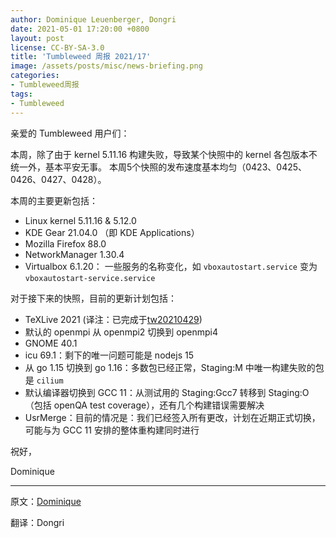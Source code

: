```yaml
---
author: Dominique Leuenberger, Dongri
date: 2021-05-01 17:20:00 +0800
layout: post
license: CC-BY-SA-3.0
title: 'Tumbleweed 周报 2021/17'
image: /assets/posts/misc/news-briefing.png
categories:
- Tumbleweed周报
tags:
- Tumbleweed
---
```


亲爱的 Tumbleweed 用户们：

本周，除了由于 kernel 5.11.16 构建失败，导致某个快照中的 kernel 各包版本不统一外，基本平安无事。
本周5个快照的发布速度基本均匀（0423、0425、0426、0427、0428）。

本周的主要更新包括：

  * Linux kernel 5.11.16 & 5.12.0
  * KDE Gear 21.04.0 （即 KDE Applications）
  * Mozilla Firefox 88.0
  * NetworkManager 1.30.4
  * Virtualbox 6.1.20： 一些服务的名称变化，如 `vboxautostart.service` 变为 `vboxautostart-service.service`

对于接下来的快照，目前的更新计划包括：

  * TeXLive 2021 (译注：已完成于[tw20210429](https://lists.opensuse.org/archives/list/factory@lists.opensuse.org/thread/M6IUNZK4MCSY5NQZHOU4BLDVH4Y4W7GV/))
  * 默认的 openmpi 从 openmpi2 切换到 openmpi4
  * GNOME 40.1
  * icu 69.1：剩下的唯一问题可能是 nodejs 15
  * 从 go 1.15 切换到 go 1.16：多数包已经正常，Staging:M 中唯一构建失败的包是 `cilium` 
  * 默认编译器切换到 GCC 11：从测试用的 Staging:Gcc7 转移到 Staging:O（包括 openQA test coverage），还有几个构建错误需要解决
  * UsrMerge：目前的情况是：我们已经签入所有更改，计划在近期正式切换，可能与为 GCC 11 安排的整体重构建同时进行


祝好，

 Dominique

---
原文：[Dominique](https://lists.opensuse.org/archives/list/factory@lists.opensuse.org/message/JH2RO23VUE4FPXRCYYPVNUN6OWSMMWAR/)

翻译：Dongri
